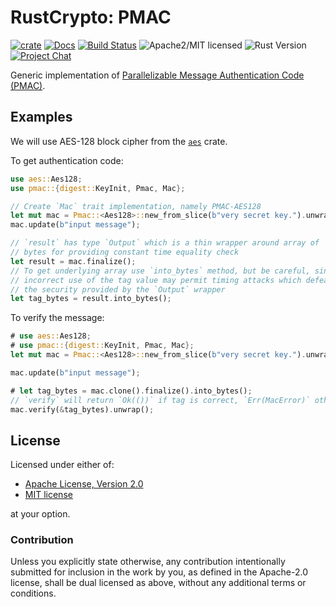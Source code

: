 # RustCrypto: PMAC

[![crate][crate-image]][crate-link]
[![Docs][docs-image]][docs-link]
[![Build Status][build-image]][build-link]
![Apache2/MIT licensed][license-image]
![Rust Version][rustc-image]
[![Project Chat][chat-image]][chat-link]

Generic implementation of [Parallelizable Message Authentication Code (PMAC)][1].

## Examples
We will use AES-128 block cipher from the [`aes`] crate.

To get authentication code:

```rust
use aes::Aes128;
use pmac::{digest::KeyInit, Pmac, Mac};

// Create `Mac` trait implementation, namely PMAC-AES128
let mut mac = Pmac::<Aes128>::new_from_slice(b"very secret key.").unwrap();
mac.update(b"input message");

// `result` has type `Output` which is a thin wrapper around array of
// bytes for providing constant time equality check
let result = mac.finalize();
// To get underlying array use `into_bytes` method, but be careful, since
// incorrect use of the tag value may permit timing attacks which defeat
// the security provided by the `Output` wrapper
let tag_bytes = result.into_bytes();
```

To verify the message:

```rust
# use aes::Aes128;
# use pmac::{digest::KeyInit, Pmac, Mac};
let mut mac = Pmac::<Aes128>::new_from_slice(b"very secret key.").unwrap();

mac.update(b"input message");

# let tag_bytes = mac.clone().finalize().into_bytes();
// `verify` will return `Ok(())` if tag is correct, `Err(MacError)` otherwise
mac.verify(&tag_bytes).unwrap();
```

## License

Licensed under either of:

 * [Apache License, Version 2.0](http://www.apache.org/licenses/LICENSE-2.0)
 * [MIT license](http://opensource.org/licenses/MIT)

at your option.

### Contribution

Unless you explicitly state otherwise, any contribution intentionally submitted
for inclusion in the work by you, as defined in the Apache-2.0 license, shall be
dual licensed as above, without any additional terms or conditions.

[//]: # (badges)

[crate-image]: https://img.shields.io/crates/v/pmac.svg?logo=rust
[crate-link]: https://crates.io/crates/pmac
[docs-image]: https://docs.rs/pmac/badge.svg
[docs-link]: https://docs.rs/pmac/
[license-image]: https://img.shields.io/badge/license-Apache2.0/MIT-blue.svg
[rustc-image]: https://img.shields.io/badge/rustc-1.85+-blue.svg
[chat-image]: https://img.shields.io/badge/zulip-join_chat-blue.svg
[chat-link]: https://rustcrypto.zulipchat.com/#narrow/stream/260044-MACs
[build-image]: https://github.com/RustCrypto/MACs/actions/workflows/pmac.yml/badge.svg
[build-link]: https://github.com/RustCrypto/MACs/actions/workflows/pmac.yml

[//]: # (general links)

[1]: https://en.wikipedia.org/wiki/PMAC_(cryptography)
[`aes`]: https://docs.rs/aes

